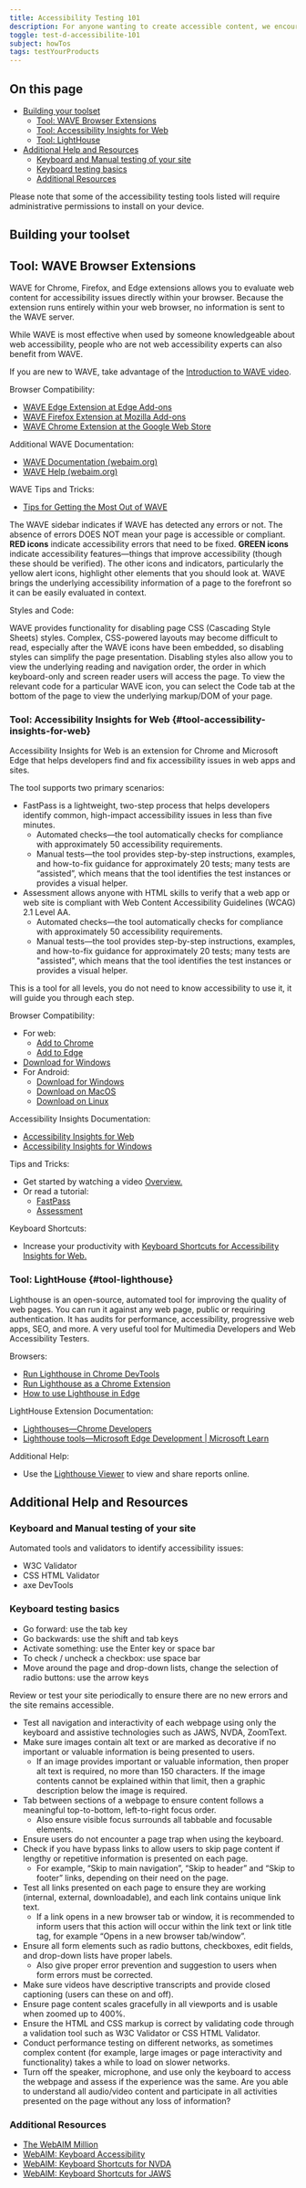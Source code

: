 ```yaml
---
title: Accessibility Testing 101
description: For anyone wanting to create accessible content, we encourage you to use automated accessibility testing tools. These testing tools will help content creators as they build their content by finding errors and offering suggestions to improve the accessibility of their product, application or web site. On this page a list of recommended accessibility testing tools has been made available
toggle: test-d-accessibilite-101
subject: howTos
tags: testYourProducts
---
```


## On this page

- [Building your toolset](#building-your-toolset)
  - [Tool: WAVE Browser Extensions](#tool-wave-browser-extensions)
  - [Tool: Accessibility Insights for Web](#tool-accessibility-insights-for-web)
  - [Tool: LightHouse](#tool-lighthouse)
- [Additional Help and Resources](#additional-help-and-resources)
  - [Keyboard and Manual testing of your site](#keyboard-and-manual-testing-of-your-site)
  - [Keyboard testing basics](#keyboard-testing-basics)
  - [Additional Resources](#additional-resources)

Please note that some of the accessibility testing tools listed will require administrative permissions to install on your device.

## Building your toolset

## Tool: WAVE Browser Extensions

WAVE for Chrome, Firefox, and Edge extensions allows you to evaluate web content for accessibility issues directly within your browser. Because the extension runs entirely within your web browser, no information is sent to the WAVE server.

While WAVE is most effective when used by someone knowledgeable about web accessibility, people who are not web accessibility experts can also benefit from WAVE.

If you are new to WAVE, take advantage of the [Introduction to WAVE video](https://www.youtube.com/watch?v=ITUDiTgAZY0&t=7s).

Browser Compatibility:

- [WAVE Edge Extension at Edge Add-ons](https://microsoftedge.microsoft.com/addons/detail/wave-evaluation-tool/khapceneeednkiopkkbgkibbdoajpkoj)
- [WAVE Firefox Extension at Mozilla Add-ons](https://addons.mozilla.org/en-US/firefox/addon/wave-accessibility-tool/)
- [WAVE Chrome Extension at the Google Web Store](https://chrome.google.com/webstore/detail/wave-evaluation-tool/jbbplnpkjmmeebjpijfedlgcdilocofh)

Additional WAVE Documentation:

- [WAVE Documentation (webaim.org)](https://wave.webaim.org/api/docs?format=html)
- [WAVE Help (webaim.org)](https://wave.webaim.org/help)

WAVE Tips and Tricks:

- [Tips for Getting the Most Out of WAVE](https://webaim.org/blog/tips-for-getting-the-most-out-of-wave/)

The WAVE sidebar indicates if WAVE has detected any errors or not. The absence of errors DOES NOT mean your page is accessible or compliant. **RED icons** indicate accessibility errors that need to be fixed. **GREEN icons** indicate accessibility features&mdash;things that improve accessibility (though these should be verified). The other icons and indicators, particularly the yellow alert icons, highlight other elements that you should look at. WAVE brings the underlying accessibility information of a page to the forefront so it can be easily evaluated in context.

Styles and Code:

WAVE provides functionality for disabling page CSS (Cascading Style Sheets) styles. Complex, CSS-powered layouts may become difficult to read, especially after the WAVE icons have been embedded, so disabling styles can simplify the page presentation. Disabling styles also allow you to view the underlying reading and navigation order, the order in which keyboard-only and screen reader users will access the page. To view the relevant code for a particular WAVE icon, you can select the Code tab at the bottom of the page to view the underlying markup/DOM of your page.

### Tool: Accessibility Insights for Web {#tool-accessibility-insights-for-web}

Accessibility Insights for Web is an extension for Chrome and Microsoft Edge that helps developers find and fix accessibility issues in web apps and sites.

The tool supports two primary scenarios:

- FastPass is a lightweight, two-step process that helps developers identify common, high-impact accessibility issues in less than five minutes.
  - Automated checks&mdash;the tool automatically checks for compliance with approximately 50 accessibility requirements.
  - Manual tests&mdash;the tool provides step-by-step instructions, examples, and how-to-fix guidance for approximately 20 tests; many tests are “assisted”, which means that the tool identifies the test instances or provides a visual helper.
- Assessment allows anyone with HTML skills to verify that a web app or web site is compliant with Web Content Accessibility Guidelines (WCAG) 2.1 Level AA.
  - Automated checks&mdash;the tool automatically checks for compliance with approximately 50 accessibility requirements.
  - Manual tests&mdash;the tool provides step-by-step instructions, examples, and how-to-fix guidance for approximately 20 tests; many tests are "assisted", which means that the tool identifies the test instances or provides a visual helper.

This is a tool for all levels, you do not need to know accessibility to use it, it will guide you through each step.

Browser Compatibility:

- For web:
  - [Add to Chrome](https://chrome.google.com/webstore/detail/accessibility-insights-fo/pbjjkligggfmakdaogkfomddhfmpjeni)
  - [Add to Edge](https://microsoftedge.microsoft.com/addons/detail/ghbhpcookfemncgoinjblecnilppimih)
- [Download for Windows](https://aka.ms/accessibilityinsights-windows/download)
- For Android:
  - [Download for Windows](https://aka.ms/accessibility-insights-for-android/downloads/Windows)
  - [Download on MacOS](https://aka.ms/accessibility-insights-for-android/downloads/MacOS)
  - [Download on Linux](https://aka.ms/accessibility-insights-for-android/downloads/Linux)

Accessibility Insights Documentation:

- [Accessibility Insights for Web](https://accessibilityinsights.io/docs/web/overview/)
- [Accessibility Insights for Windows](https://accessibilityinsights.io/docs/windows/overview/)

Tips and Tricks:

- Get started by watching a video [Overview.](https://www.youtube.com/watch?v=m1l7ghxOKF0)
- Or read a tutorial:
  - [FastPass](https://accessibilityinsights.io/docs/web/getstarted/fastpass/)
  - [Assessment](https://accessibilityinsights.io/docs/web/getstarted/assessment/)

Keyboard Shortcuts:

- Increase your productivity with [Keyboard Shortcuts for Accessibility Insights for Web.](https://accessibilityinsights.io/docs/web/reference/keyboard/)

### Tool: LightHouse {#tool-lighthouse}

Lighthouse is an open-source, automated tool for improving the quality of web pages. You can run it against any web page, public or requiring authentication. It has audits for performance, accessibility, progressive web apps, SEO, and more. A very useful tool for Multimedia Developers and Web Accessibility Testers.

Browsers:

- [Run Lighthouse in Chrome DevTools](https://developer.chrome.com/docs/lighthouse/overview/#devtools)
- [Run Lighthouse as a Chrome Extension](https://developer.chrome.com/docs/lighthouse/overview/#extension)
- [How to use Lighthouse in Edge](https://learn.microsoft.com/en-us/microsoft-edge/devtools-guide-chromium/accessibility/lighthouse)

LightHouse Extension Documentation:

- [Lighthouses&mdash;Chrome Developers](https://developer.chrome.com/docs/lighthouse/)
- [Lighthouse tools&mdash;Microsoft Edge Development \| Microsoft Learn](https://learn.microsoft.com/en-us/microsoft-edge/devtools-guide-chromium/lighthouse/lighthouse-tool)

Additional Help:

- Use the [Lighthouse Viewer](https://googlechrome.github.io/lighthouse/viewer/) to view and share reports online.

## Additional Help and Resources

### Keyboard and Manual testing of your site

Automated tools and validators to identify accessibility issues:

- W3C Validator
- CSS HTML Validator
- axe DevTools

### Keyboard testing basics

- Go forward: use the tab key
- Go backwards: use the shift and tab keys
- Activate something: use the Enter key or space bar
- To check / uncheck a checkbox: use space bar
- Move around the page and drop-down lists, change the selection of radio buttons: use the arrow keys

Review or test your site periodically to ensure there are no new errors and the site remains accessible.

- Test all navigation and interactivity of each webpage using only the keyboard and assistive technologies such as JAWS, NVDA, ZoomText.
- Make sure images contain alt text or are marked as decorative if no important or valuable information is being presented to users.
  - If an image provides important or valuable information, then proper alt text is required, no more than 150&nbsp;characters. If the image contents cannot be explained within that limit, then a graphic description below the image is required.
- Tab between sections of a webpage to ensure content follows a meaningful top-to-bottom, left-to-right focus order.
  - Also ensure visible focus surrounds all tabbable and focusable elements.
- Ensure users do not encounter a page trap when using the keyboard.
- Check if you have bypass links to allow users to skip page content if lengthy or repetitive information is presented on each page.
  - For example, “Skip to main navigation”, “Skip to header” and “Skip to footer” links, depending on their need on the page.
- Test all links presented on each page to ensure they are working (internal, external, downloadable), and each link contains unique link text.
  - If a link opens in a new browser tab or window, it is recommended to inform users that this action will occur within the link text or link title tag, for example “Opens in a new browser tab/window”.
- Ensure all form elements such as radio buttons, checkboxes, edit fields, and drop-down lists have proper labels.
  - Also give proper error prevention and suggestion to users when form errors must be corrected.
- Make sure videos have descriptive transcripts and provide closed captioning (users can these on and off).
- Ensure page content scales gracefully in all viewports and is usable when zoomed up to 400%.
- Ensure the HTML and CSS markup is correct by validating code through a validation tool such as W3C Validator or CSS HTML Validator.
- Conduct performance testing on different networks, as sometimes complex content (for example, large images or page interactivity and functionality) takes a while to load on slower networks.
- Turn off the speaker, microphone, and use only the keyboard to access the webpage and assess if the experience was the same. Are you able to understand all audio/video content and participate in all activities presented on the page without any loss of information?

### Additional Resources

- [The WebAIM Million](https://webaim.org/projects/million/)
- [WebAIM: Keyboard Accessibility](https://webaim.org/techniques/keyboard/)
- [WebAIM: Keyboard Shortcuts for NVDA](https://webaim.org/resources/shortcuts/nvda)
- [WebAIM: Keyboard Shortcuts for JAWS](https://webaim.org/resources/shortcuts/jaws)
